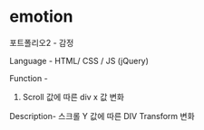 # emotion
포트폴리오2 - 감정

Language -
HTML/ CSS / JS (jQuery)

Function -
1. Scroll 값에 따른 div x 값 변화

Description-
스크롤 Y 값에 따른 DIV Transform 변화 
